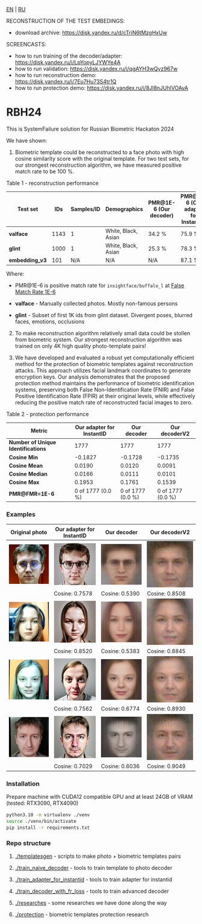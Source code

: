 [EN](./README.md) | [RU](./README.ru.md)

RECONSTRUCTION OF THE TEST EMBEDINGS:
 - download archive: https://disk.yandex.ru/d/cTriN6tMzgHxUw

SCREENCASTS:
 - how to run training of the decoder/adapter: https://disk.yandex.ru/i/LpYopyLJYWYe4A
 - how to run validation: https://disk.yandex.ru/i/qgAYH3wQyz967w
 - how to run reconstruction demo: https://disk.yandex.ru/i/7Eu7Hu73S4tr1Q
 - how to run protection demo: https://disk.yandex.ru/i/8Jl8nJUhlVOAvA

RBH24
===

This is SystemFailure solution for Russian Biometric Hackaton 2024

We have shown:

1. Biometric template could be reconstructed to a face photo with high cosine similarity score with the original template. 
For two test sets, for our strongest reconstruction algorithm, we have measured positive match rate to be 100 %.

Table 1 - reconstruction performance

| Test set         | IDs  | Samples/ID | Demographics        | PMR@1E-6 (Our decoder) | PMR@1E-6 (Our adapter for InstantID) | PMR@1E-6 (Our decoderV2) |
|------------------|------|------------|---------------------|------------------------|--------------------------------------|--------------------------|
| **valface**      | 1143 | 1          | White, Black, Asian | 34.2 %                 | 75.9 %                               | 100 %                    |
| **glint**        | 1000 | 1          | White, Black, Asian | 25.3 %                 | 78.3 %                               | 100 %                    |
| **embedding_v3** | 101  | N/A        | N/A                 | N/A                    | 87.1 %                               | 100 %                    |

Where:

 - PMR@1E-6 is positive match rate for `insightface/buffalo_l` at [False Match Rate 1E-6](./researches/README.md)

 - **valface** - Manually collected photos. Mostly non-famous persons

 - **glint** - Subset of first 1K ids from glint dataset. Divergent poses, blurred faces, emotions, occlusions

2. To make reconstruction algorithm relatively small data could be stollen from biometric system. Our strongest 
reconstruction algorithm was trained on only 4K high quality photo-template pairs!

3. We have developed and evaluated a robust yet computationally efficient method for the protection of biometric
templates against reconstruction attacks. This approach utilizes facial landmark coordinates to generate encryption
keys. Our analysis demonstrates that the proposed protection method maintains the performance of biometric 
identification systems, preserving both False Non-Identification Rate (FNIR) and False Positive Identification
Rate (FPIR) at their original levels, while effectively reducing the positive match rate of reconstructed
facial images to zero.

Table 2 - protection performance

| Metric                               | Our adapter for InstantID | Our decoder       | Our decoderV2     |
|--------------------------------------|---------------------------|-------------------|-------------------|
| **Number of Unique Identifications** | 1777                      | 1777              | 1777              |
| **Cosine Min**                       | -0.1827                   | -0.1728           | -0.1735           |
| **Cosine Mean**                      | 0.0190                    | 0.0120            | 0.0091            |
| **Cosine Median**                    | 0.0166                    | 0.0111            | 0.0101            |
| **Cosine Max**                       | 0.1953                    | 0.1761            | 0.1539            |
| **PMR@FMR=1E-6**                     | 0 of 1777 (0.0 %)         | 0 of 1777 (0.0 %) | 0 of 1777 (0.0 %) |

### Examples

| Original photo               | Our adapter for InstantID                                     | Our decoder                                      | Our decoderV2                                      |
|------------------------------|---------------------------------------------------------------|--------------------------------------------------|----------------------------------------------------|
| ![](./examples/crops/ik.jpg) | ![](./examples/adapters/adapterHQ4K/ik_(cosine%200.7578).jpg) | ![](./examples/decoder/ik_(cosine%200.5390).png) | ![](./examples/decoderV2/ik_(cosine%200.8508).png) |
|                              | Cosine: 0.7578                                                | Cosine: 0.5390                                   | Cosine: 0.8508                                     |
| ![](./examples/crops/ka.jpg) | ![](./examples/adapters/adapterHQ4K/ka_(cosine%200.8520).jpg) | ![](./examples/decoder/ka_(cosine%200.5383).png) | ![](./examples/decoderV2/ka_(cosine%200.8845).png) |
|                              | Cosine: 0.8520                                                | Cosine: 0.5383                                   | Cosine: 0.8845                                     |
| ![](./examples/crops/kd.jpg) | ![](./examples/adapters/adapterHQ4K/kd_(cosine%200.7562).jpg) | ![](./examples/decoder/kd_(cosine%200.6774).png) | ![](./examples/decoderV2/kd_(cosine%200.8930).png) |
|                              | Cosine: 0.7562                                                | Cosine: 0.6774                                   | Cosine: 0.8930                                     |
| ![](./examples/crops/at.jpg) | ![](./examples/adapters/adapterHQ4K/at_(cosine%200.7029).jpg) | ![](./examples/decoder/at_(cosine%200.6036).png) | ![](./examples/decoderV2/at_(cosine%200.9049).png) | 
|                              | Cosine: 0.7029                                                | Cosine: 0.6036                                   | Cosine: 0.9049                                     |

### Installation

Prepare machine with CUDA12 compatible GPU and at least 24GB of VRAM (tested: RTX3090, RTX4090)

```bash
python3.10 -m virtualenv ./venv
source ./venv/bin/activate
pip install -r requirements.txt
```

### Repo structure

1. [./templatesgen](./templatesgen) - scripts to make photo + biometric templates pairs

2. [./train_naive_decoder](./train_naive_decoder) - tools to train template to photo decoder

3. [./train_adapter_for_instantid](./train_adapter_for_instantid) - tools to train adapter for instantid

4. [./train_decoder_with_fr_loss](./train_decoder_with_fr_loss) - tools to train advanced decoder

5. [./researches](./researches) - some researches we have done along the way

6. [./protection](./protection) - biometric templates protection research
